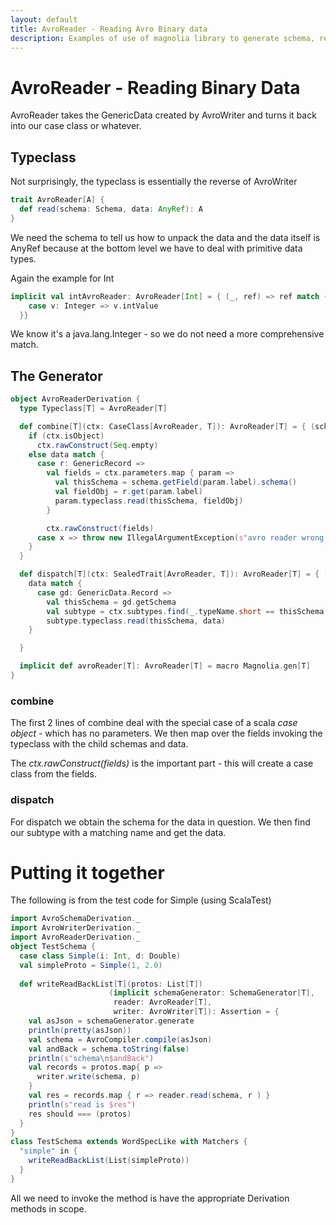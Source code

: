 ```yaml
---
layout: default
title: AvroReader - Reading Avro Binary data
description: Examples of use of magnolia library to generate schema, reader and writer typeclasses for Avro serialization
---
```


# AvroReader - Reading Binary Data

AvroReader takes the GenericData created by AvroWriter and turns it back into our
case class or whatever.

## Typeclass

Not surprisingly, the typeclass is essentially the reverse of AvroWriter
```scala
trait AvroReader[A] {
  def read(schema: Schema, data: AnyRef): A
}
```

We need the schema to tell us how to unpack the data and the data itself
is AnyRef because at the bottom level we have to deal with primitive data
types.

Again the example for Int
```scala
implicit val intAvroReader: AvroReader[Int] = { (_, ref) => ref match {
    case v: Integer => v.intValue
  }}
```
We know it's a java.lang.Integer - so we do not need a more comprehensive match.

## The Generator
```scala
object AvroReaderDerivation {
  type Typeclass[T] = AvroReader[T]

  def combine[T](ctx: CaseClass[AvroReader, T]): AvroReader[T] = { (schema, data) =>
    if (ctx.isObject)
      ctx.rawConstruct(Seq.empty)
    else data match {
      case r: GenericRecord =>
        val fields = ctx.parameters.map { param =>
          val thisSchema = schema.getField(param.label).schema()
          val fieldObj = r.get(param.label)
          param.typeclass.read(thisSchema, fieldObj)
        }

        ctx.rawConstruct(fields)
      case x => throw new IllegalArgumentException(s"avro reader wrong type $x")
    }
  }

  def dispatch[T](ctx: SealedTrait[AvroReader, T]): AvroReader[T] = { (schema, data) =>
    data match {
      case gd: GenericData.Record =>
        val thisSchema = gd.getSchema
        val subtype = ctx.subtypes.find(_.typeName.short == thisSchema.getName).get
        subtype.typeclass.read(thisSchema, data)
    }

  }

  implicit def avroReader[T]: AvroReader[T] = macro Magnolia.gen[T]
}
```

### combine
The first 2 lines of combine deal with the special case of a scala *case object* - which has no parameters.
We then map over the fields invoking the typeclass with the child schemas and data.

The *ctx.rawConstruct(fields)* is the important part - this will create a case class from the fields.

### dispatch
For dispatch we obtain the schema for the data in question. We then find our
subtype with a matching name and get the data.

# Putting it together

The following is from the test code for Simple (using ScalaTest)
```scala
import AvroSchemaDerivation._
import AvroWriterDerivation._
import AvroReaderDerivation._
object TestSchema {
  case class Simple(i: Int, d: Double)
  val simpleProto = Simple(1, 2.0)
  
  def writeReadBackList[T](protos: List[T])
                      (implicit schemaGenerator: SchemaGenerator[T],
                       reader: AvroReader[T],
                       writer: AvroWriter[T]): Assertion = {
    val asJson = schemaGenerator.generate
    println(pretty(asJson))
    val schema = AvroCompiler.compile(asJson)
    val andBack = schema.toString(false)
    println(s"schema\n$andBack")
    val records = protos.map{ p =>
      writer.write(schema, p)
    }
    val res = records.map { r => reader.read(schema, r ) }
    println(s"read is $res")
    res should === (protos)
  }
}
class TestSchema extends WordSpecLike with Matchers {  
  "simple" in {
    writeReadBackList(List(simpleProto))
  }
} 
```
All we need to invoke the method is have the appropriate Derivation methods in scope.


